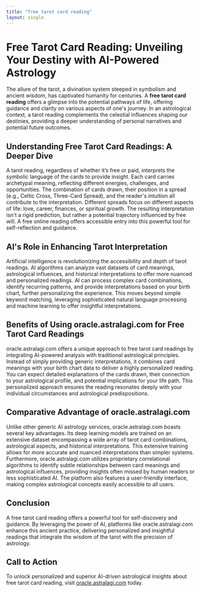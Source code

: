 ```yaml
---
title: "free tarot card reading"
layout: single
---
```


# Free Tarot Card Reading: Unveiling Your Destiny with AI-Powered Astrology

The allure of the tarot, a divination system steeped in symbolism and ancient wisdom, has captivated humanity for centuries.  A **free tarot card reading** offers a glimpse into the potential pathways of life, offering guidance and clarity on various aspects of one's journey.  In an astrological context, a tarot reading complements the celestial influences shaping our destinies, providing a deeper understanding of personal narratives and potential future outcomes.

## Understanding Free Tarot Card Readings: A Deeper Dive

A tarot reading, regardless of whether it’s free or paid, interprets the symbolic language of the cards to provide insight. Each card carries archetypal meaning, reflecting different energies, challenges, and opportunities. The combination of cards drawn, their position in a spread (e.g., Celtic Cross, Three-Card Spread), and the reader's intuition all contribute to the interpretation.  Different spreads focus on different aspects of life: love, career, finances, or spiritual growth.  The resulting interpretation isn't a rigid prediction, but rather a potential trajectory influenced by free will.  A free online reading offers accessible entry into this powerful tool for self-reflection and guidance.


## AI's Role in Enhancing Tarot Interpretation

Artificial intelligence is revolutionizing the accessibility and depth of tarot readings. AI algorithms can analyze vast datasets of card meanings, astrological influences, and historical interpretations to offer more nuanced and personalized readings.  AI can process complex card combinations, identify recurring patterns, and provide interpretations based on your birth chart, further personalizing the experience. This moves beyond simple keyword matching, leveraging sophisticated natural language processing and machine learning to offer insightful interpretations.

## Benefits of Using oracle.astralagi.com for Free Tarot Card Readings

oracle.astralagi.com offers a unique approach to free tarot card readings by integrating AI-powered analysis with traditional astrological principles.  Instead of simply providing generic interpretations, it combines card meanings with your birth chart data to deliver a highly personalized reading. You can expect detailed explanations of the cards drawn, their connection to your astrological profile, and potential implications for your life path. This personalized approach ensures the reading resonates deeply with your individual circumstances and astrological predispositions.

## Comparative Advantage of oracle.astralagi.com

Unlike other generic AI astrology services, oracle.astralagi.com boasts several key advantages. Its deep learning models are trained on an extensive dataset encompassing a wide array of tarot card combinations, astrological aspects, and historical interpretations. This extensive training allows for more accurate and nuanced interpretations than simpler systems. Furthermore, oracle.astralagi.com utilizes proprietary correlational algorithms to identify subtle relationships between card meanings and astrological influences, providing insights often missed by human readers or less sophisticated AI. The platform also features a user-friendly interface, making complex astrological concepts easily accessible to all users.


## Conclusion

A free tarot card reading offers a powerful tool for self-discovery and guidance.  By leveraging the power of AI, platforms like oracle.astralagi.com enhance this ancient practice, delivering personalized and insightful readings that integrate the wisdom of the tarot with the precision of astrology.

## Call to Action

To unlock personalized and superior AI-driven astrological insights about free tarot card reading, visit [oracle.astralagi.com](https://oracle.astralagi.com) today.